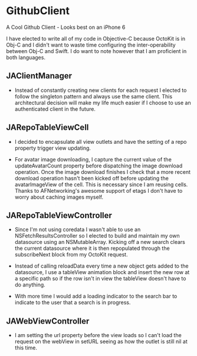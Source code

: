 # GithubClient
A Cool Github Client - Looks best on an iPhone 6

I have elected to write all of my code in Objective-C because OctoKit is in Obj-C and I didn't want to waste time configuring the inter-operability between Obj-C and Swift. I do want to note however that I am proficient in both languages.

## JAClientManager
- Instead of constantly creating new clients for each request I elected to follow the singleton pattern and always use the same client. This architectural decision will make my life much easier if I choose to use an authenticated client in the future.

## JARepoTableViewCell
- I decided to encapsulate all view outlets and have the setting of a repo property trigger view updating.

- For avatar image downloading, I capture the current value of the updateAvatarCount property before dispatching the image download operation. Once the image download finishes I check that a more recent download operation hasn't been kicked off before updating the avatarImageView of the cell.  This is necessary since I am reusing cells. Thanks to AFNetworking's awesome support of etags I don't have to worry about caching images myself.

## JARepoTableViewController

- Since I'm not using coredata I wasn't able to use an NSFetchResultsController so I elected to build and maintain my own datasource using an NSMutableArray. Kicking off a new search clears the current datasource where it is then repopulated through the subscribeNext block from my OctoKit request.

- Instead of calling reloadData every time a new object gets added to the datasource, I use a tableView animation block and insert the new row at a specific path so if the row isn't in view the tableView doesn't have to do anything.

- With more time I would add a loading indicator to the search bar to indicate to the user that a search is in progress.

## JAWebViewController

- I am setting the url property before the view loads so I can't load the request on the webView in setURL seeing as how the outlet is still nil at this time.  